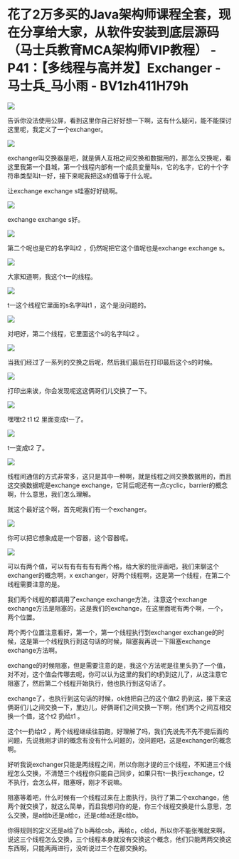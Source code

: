 # 花了2万多买的Java架构师课程全套，现在分享给大家，从软件安装到底层源码（马士兵教育MCA架构师VIP教程） - P41：【多线程与高并发】Exchanger - 马士兵_马小雨 - BV1zh411H79h

![](img/b5cd94a86d62a40175750ddebb8440bb_0.png)

告诉你没法使用公屏，看到这里你自己好好想一下啊，这有什么疑问，能不能探讨这里呢，我定义了一个exchanger。



![](img/b5cd94a86d62a40175750ddebb8440bb_2.png)

exchanger叫交换器是吧，就是俩人互相之间交换和数据用的，那怎么交换呢，看这里我第一个县城，第一个线程内部有一个成员变量叫s，它的名字，它的十个字符串类型叫t一好，接下来呢我把这s的值等于什么呢。

让exchange exchange s哇塞好好绕啊。

![](img/b5cd94a86d62a40175750ddebb8440bb_4.png)

exchange exchange s好。

![](img/b5cd94a86d62a40175750ddebb8440bb_6.png)

第二个呢也是它的名字叫t2 ，仍然呢把它这个值呢也是exchange exchange s。

![](img/b5cd94a86d62a40175750ddebb8440bb_8.png)

大家知道啊，我这个t一的线程。

![](img/b5cd94a86d62a40175750ddebb8440bb_10.png)

t一这个线程它里面的s名字叫t1 ，这个是没问题的。

![](img/b5cd94a86d62a40175750ddebb8440bb_12.png)

对吧好，第二个线程，它里面这个s的名字叫t2 。

![](img/b5cd94a86d62a40175750ddebb8440bb_14.png)

当我们经过了一系列的交换之后呢，然后我们最后在打印最后这个s的时候。

![](img/b5cd94a86d62a40175750ddebb8440bb_16.png)

打印出来诶，你会发现呢这这俩哥们儿交换了一下。

![](img/b5cd94a86d62a40175750ddebb8440bb_18.png)

嘿嘿t2 t1 t2 里面变成t一了。

![](img/b5cd94a86d62a40175750ddebb8440bb_20.png)

t一变成t2 了。

![](img/b5cd94a86d62a40175750ddebb8440bb_22.png)

线程间通信的方式非常多，这只是其中一种啊，就是线程之间交换数据用的，而且这交换数据呢是exchange exchange，它背后呢还有一点cyclic，barrier的概念啊，什么意思，我们怎么理解。

就这个最好这个啊，首先呢我们有一个exchanger。

![](img/b5cd94a86d62a40175750ddebb8440bb_24.png)

你可以把它想象成是一个容器，这个容器呢。

![](img/b5cd94a86d62a40175750ddebb8440bb_26.png)

可以有两个值，可以有有有有有有两个格，给大家的批评画吧，我们来聊这个exchanger的概念啊，x exchanger，好两个线程啊，这是第一个线程，在第二个线程需要注意的是。

我们两个线程的都调用了exchange exchange方法，注意这个exchange exchange方法是阻塞的，这是我们的exchange，在这里面呢有两个啊，一个，两个位置。

两个两个位置注意看好，第一个，第一个线程执行到exchanger exchange的时候，这是第一个线程执行到这句话的时候，阻塞我再说一下阻塞exchange exchange方法啊。

exchange的时候阻塞，但是需要注意的是，我这个方法呢是往里头扔了一个值，对不对，这个值会传哪去呢，你可以认为这里的我们的t扔到这儿了，从这注意它阻塞了，然后第二个线程开始执行，他也执行到这句话了。

exchange了，也执行到这句话的时候，ok他把自己的这个值t2 扔到这，接下来这俩哥们儿之间交换一下，里边儿，好俩哥们之间交换一下啊，他们两个之间互相交换一个值，这个t2 扔给t1 。

这个t一扔给t2 ，两个线程继续往前跑，好理解了吗，我们先说先不先不提后面的问题，先说我刚才讲的概念有没有什么问题的，没问题吧，这是exchanger的概念啊。

好听我说exchanger只能是两线程之间，所以你刚才提的三个线程，不知道三个线程怎么交换，不清楚三个线程你只能自己同步，如果只有t一执行exchange，t2 不执行，会怎么样，阻塞呀，刚才不说嘛。

阻塞等着吧，什么时候有一个线程过来在上面执行，执行了第二个exchange，他两个就交换了，就这么简单，而且我想问你的是，你三个线程交换是什么意思，怎么交换，是a给b还是a给c，还是c给a还是c给b。

你得规则的定义还是a给了b b再给csb，再给c，c给d，所以你不能张嘴就来啊，说这三个线程怎么交换，三个线程本身就没有交换这个概念，他们只能两两交换这东西啊，只能两两进行，没听说过三个在那交换的。

